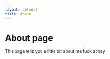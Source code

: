 ```yaml
---
layout: default
title: About
---
```

# About page

This page tells you a little bit about me.fuck abhay